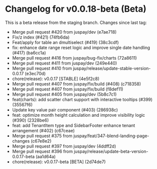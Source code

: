 # Changelog for v0.0.18-beta (Beta)

This is a beta release from the staging branch. Changes since last tag:

- Merge pull request #420 from juspay/dev (e7ae718)
- Fix/z index (#421) (74fb6da)
- Feat/apply for table an dmultiselect (#419) (38c3cdf)
- fix: enhance date range reset logic and improve single date handling (#417) (ba6cc1a)
- Merge pull request #416 from juspay/bug-fix/charts (72a8611)
- Merge pull request #411 from juspay/dev (249e440)
- Merge pull request #410 from juspay/release/update-stable-version-0.0.17 (e3ec70d)
- chore(release): v0.0.17 [STABLE] (4e5f2c8)
- Merge pull request #407 from juspay/fix/build (#408) (c718358)
- Merge pull request #407 from juspay/fix/build (f8def11)
- Merge pull request #405 from juspay/dev (5b8c7c1)
- feat(charts): add scatter chart support with interactive tooltips (#399) (35567f6)
- Update key value pair component (#403) (286938c)
- feat: optimize month height calculation and improve visibility logic (#390) (2328be6)
- feat: add TenantItem type and SidebarFooter enhance tenant arrangement (#402) (c67ceae)
- Merge pull request #375 from juspay/feat/347-blend-landing-page-changes (c67e8e2)
- Merge pull request #397 from juspay/dev (4ddff2d)
- Merge pull request #396 from juspay/release/update-beta-version-0.0.17-beta (aa1d64a)
- chore(release): v0.0.17-beta [BETA] (2d74de7)
